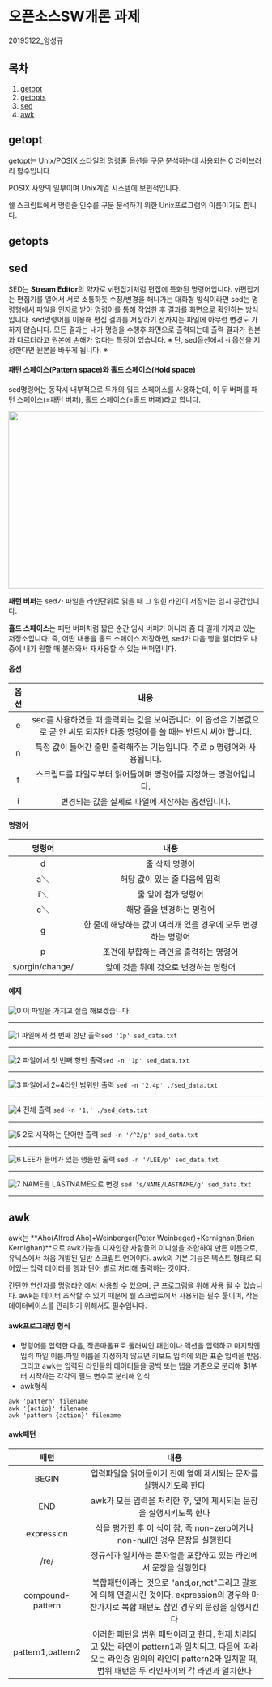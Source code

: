 # 오픈소스SW개론 과제
20195122_양성규
## 목차
1. [getopt](#getopt)
2. [getopts](#getopts)
3. [sed](#sed)
4. [awk](#awk)
## getopt
getopt는 Unix/POSIX 스타일의 명령줄 옵션을 구문 분석하는데 사용되는 C 라이브러리 함수입니다.

POSIX 사양의 일부이며 Unix계열 시스템에 보편적입니다.

쉘 스크립트에서 명령줄 인수를 구문 분석하기 위한 Unix프로그램의 이름이기도 합니다.
## getopts

## sed
SED는 **Stream Editor**의 약자로 vi편집기처럼 편집에 특화된 명령어입니다.
vi편집기는 편집기를 열어서 서로 소통하듯 수정/변경을 해나가는 대화형 방식이라면 sed는 명령행에서
파일을 인자로 받아 명령어를 통해 작업한 후 결과를 화면으로 확인하는 방식입니다.
sed명령어를 이용해 편집 결과를 저장하기 전까지는 파일에 아무런 변경도 가하지 않습니다.
모든 결과는 내가 명령을 수행후 화면으로 출력되는데 출력 결과가 원본과 다르더라고 원본에 손해가 없다는 특징이 있습니다.
※ 단, sed옵션에서 -i 옵션을 지정한다면 원본을 바꾸게 됩니다. ※
#### 패턴 스페이스(Pattern space)와 홀드 스페이스(Hold space)
sed명령어는 동작시 내부적으로 두개의 워크 스페이스를 사용하는데, 이 두 버퍼를 패턴 스페이스(=패턴 버퍼), 홀드 스페이스(=홀드 버퍼)라고 합니다.

<img src="https://user-images.githubusercontent.com/94627358/142590215-c26eb545-b49c-4678-8549-0b2cf8d90faa.PNG" width="600" height="350">

**패턴 버퍼**는 sed가 파일을 라인단위로 읽을 때 그 읽힌 라인이 저장되는 임시 공간입니다.

**홀드 스페이스**는 패턴 버퍼처럼 짧은 순간 임시 버퍼가 아니라 좀 더 길게 가지고 있는 저장소입니다. 즉, 어떤 내용을 홀드 스페이스 저장하면, sed가 다음 행을 읽더라도 나중에 내가 원할 때 불러와서 재사용할 수 있는 버퍼입니다.
#### 옵션
|옵션|내용|
|:---:|:---:|
|e|sed를 사용하였을 때 출력되는 값을 보여줍니다. 이 옵션은 기본값으로 굳 안 써도 되지만 다중 명령어를 쓸 때는 반드시 써야 합니다.|
|n|특정 값이 들어간 줄만 출력해주는 기능입니다. 주로 p 명령어와 사용됩니다.|
|f|스크립트를 파일로부터 읽어들이며 명령어를 지정하는 명령어입니다.|
|i|변경되는 값을 실제로 파일에 저장하는 옵션입니다.|
#### 명령어
|명령어|내용|
|:---:|:---:|
|d|줄 삭제 명령어|
|a＼|해당 값이 있는 줄 다음에 입력|
|i＼|줄 앞에 첨가 명령어|
|c＼|해당 줄을 변경하는 명령어|
|g|한 줄에 해당하는 값이 여러개 있을 경우에 모두 변경하는 명령어|
|p|조건에 부합하는 라인을 출력하는 명령어|
|s/orgin/change/|앞에 것을 뒤에 것으로 변경하는 명령어|
#### 예제
![0](https://user-images.githubusercontent.com/94627358/142593879-1ba81ecc-06d0-46e2-9d56-c103a425f2f1.PNG)
이 파일을 가지고 실습 해보겠습니다.

---
![1](https://user-images.githubusercontent.com/94627358/142594057-585a90e4-2621-454a-9eae-8ec29c2a2872.PNG)
파일에서 첫 번째 항만 출력```sed '1p' sed_data.txt```

---
![2](https://user-images.githubusercontent.com/94627358/142594415-216fa9a1-6fe3-42f7-8de9-8a3ce5542526.PNG)
파일에서 첫 번째 항만 출력```sed -n '1p' sed_data.txt```

---
![3](https://user-images.githubusercontent.com/94627358/142594531-860f360b-bac7-4b9f-9302-12d462bb2ceb.PNG)
파일에서 2~4라인 범위만 출력 ```sed -n '2,4p' ./sed_data.txt```

---
![4](https://user-images.githubusercontent.com/94627358/142594537-97bea3ce-e359-4e56-9950-0975b27646f0.PNG)
전체 출력 ```sed -n '1,' ./sed_data.txt```

---
![5](https://user-images.githubusercontent.com/94627358/142594550-cc881bbf-2e25-4c37-9e4f-35eed91bf52e.PNG)
2로 시작하는 단어만 출력 ```sed -n '/^2/p' sed_data.txt```

---
![6](https://user-images.githubusercontent.com/94627358/142594553-4d35ef0e-4f0e-4bbc-864f-56aa1dd51968.PNG)
LEE가 들어가 있는 행들만 출력 ```sed -n '/LEE/p' sed_data.txt```

---
![7](https://user-images.githubusercontent.com/94627358/142594555-ae7b22dd-bc01-4896-a548-187fa11723fd.PNG)
NAME을 LASTNAME으로 변경 ```sed 's/NAME/LASTNAME/g' sed_data.txt```

---
## awk
awk는 **Aho(Alfred Aho)+Weinberger(Peter Weinbeger)+Kernighan(Brian Kernighan)**으로 awk기능을 디자인한 사람들의 이니셜을 조합하여 만든 이름으로, 유닉스에서 처음 개발된 일반 스크립트 언어이다. awk의 기본 기능은 텍스트 형태로 되어있는 입력 데이터를 행과 단어 별로 처리해 출력하는 것이다.

간단한 연산자를 명령라인에서 사용할 수 있으며, 큰 프로그램을 위해 사용 될 수 있습니다. awk는 데이터 조작할 수 있기 때문에 쉘 스크립트에서 사용되는 필수 툴이며, 작은 데이터베이스를 관리하기 위해서도 필수입니다.
#### awk프로그래밍 형식
- 명령어를 입력한 다음, 작은따옴표로 둘러싸인 패턴이나 액션을 입력하고 마지막엔 입력 파일 이름.파일 이름을 지정하지 않으면 키보드 입력에 의한 표준 입력을 받음. 그리고 awk는 입력된 라인들의 데이터들을 공백 또는 탭을 기준으로 분리해 $1부터 시작하는 각각의 필드 변수로 분리해 인식
- awk형식
```
awk 'pattern' filename
awk '{actio}' filename
awk 'pattern {action}' filename
```
#### awk패턴
|패턴|내용|
|:---:|:---:|
|BEGIN|입력파일을 읽어들이기 전에 옆에 제시되는 문자를 실행시키도록 한다|
|END|awk가 모든 입력을 처리한 후, 옆에 제시되는 문장을 실행시키도록 한다|
|expression|식을 평가한 후 이 식이 참, 즉 non-zero이거나 non-null인 경우 문장을 실행한다|
|/re/|정규식과 일치하는 문자열을 포함하고 있는 라인에서 문장을 실행한다|
|compound-pattern|복합패턴이라는 것으로 "and,or,not"그리고 괄호에 의해 연결시킨 것이다. expression의 경우와 마찬가지로 복합 패턴도 참인 경우의 문장을 실행시킨다|
|pattern1,pattern2|이러한 패턴을 범위 패턴이라고 한다. 현재 처리되고 있는 라인이 pattern1과 일치되고, 다음에 따라오는 라인중 임의의 라인이 pattern2와 일치할 때, 범위 패턴은 두 라인사이의 각 라인과 일치한다|
